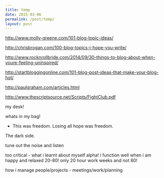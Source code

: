 ```yaml
---
title: temp
date: 2015-03-06
permalink: /post/temp/
layout: post
---
```


http://www.molly-greene.com/101-blog-topic-ideas/

http://chrisbrogan.com/100-blog-topics-i-hope-you-write/

http://www.rocknrollbride.com/2014/09/30-things-to-blog-about-when-youre-feeling-uninspired/

http://startbloggingonline.com/101-blog-post-ideas-that-make-your-blog-hot/

http://paulgraham.com/articles.html

http://www.thescriptsource.net/Scripts/FightClub.pdf



my desk!

whats in my bag!



- This was freedom. Losing all hope was freedom.


The dark side.



tune out the noise and listen


too critical - what i learnt about myself
alpha!
i function well when i am happy and relaxed
20-80! only 20 hour work weeks and not 80!



how i manage people/projects - meetings/work/planning
